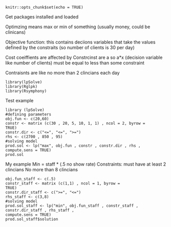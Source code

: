 

```{r setup, include=FALSE}
knitr::opts_chunk$set(echo = TRUE)
```
Get packages installed and loaded

Optimzing means max or min of something (usually money, could be clinicans)

Objective function: this contains deciions variables that take the values defined by the constraits (so number of clients is 30 per day)

Cost coeiffients are affected by 
Constrcinst are a so a*x (decision variable like number of clients) must be equal to less than some constraint

Contraisnts are like no more than 2 clincians each day
```{r}
library(lpSolve)
library(Rglpk)
library(Rsymphony)
```

Test example
```{r}
library (lpSolve)
#defining parameters
obj.fun <- c(20,60)
constr <- matrix (c(30 , 20, 5, 10, 1, 1) , ncol = 2, byrow =
TRUE)
constr.dir <- c("<=", "<=", ">=")
rhs <- c(2700 , 850 , 95)
#solving model
prod.sol <- lp("max", obj.fun , constr , constr.dir , rhs ,
compute.sens = TRUE)
prod.sol

```
My example
Min = staff * (.5 no show rate)
Constraints: 
must have at least 2 clincians 
No more than 8 clincians
```{r}
obj.fun_staff <- c(.5)
constr_staff <- matrix (c(1,1) , ncol = 1, byrow =
TRUE)
constr.dir_staff <- c(">=", "<=")
rhs_staff <- c(3,8)
#solving model
prod.sol_staff <- lp("min", obj.fun_staff , constr_staff , constr.dir_staff , rhs_staff ,
compute.sens = TRUE)
prod.sol_staff$solution

```

